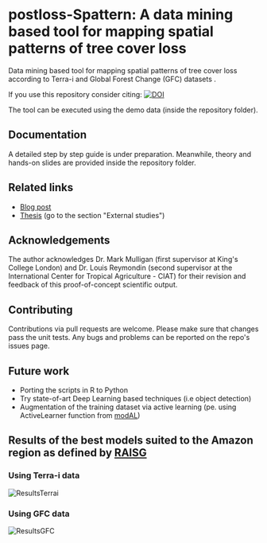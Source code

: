 # postloss-Spattern: A data mining based tool for mapping spatial patterns of tree cover loss

Data mining based tool for mapping spatial patterns of tree cover loss according to Terra-i and Global Forest Change (GFC) datasets .

If you use this repository consider citing:
[![DOI](https://zenodo.org/badge/DOI/10.5281/zenodo.3551089.svg)](https://doi.org/10.5281/zenodo.3551089)

The tool can be executed using the demo data (inside the repository folder).

## Documentation
A detailed step by step guide is under preparation. Meanwhile, theory and hands-on slides are provided inside the repository folder.

## Related links
* [Blog post](http://www.terra-i.org/news/news/How-can-the-shapes-and-distribution-of-deforested-areas-inform-us-about-the-agents-of-changes-on-the-ground-.html)
* [Thesis](http://www.terra-i.org/terra-i/publications.html) (go to the section "External studies")

## Acknowledgements
The author acknowledges Dr. Mark Mulligan (first supervisor at King's College London) and Dr. Louis Reymondin (second supervisor at the International Center for Tropical Agriculture - CIAT) for their revision and feedback of this proof-of-concept scientific output.

## Contributing
Contributions via pull requests are welcome. Please make sure that changes pass the unit tests. Any bugs and problems can be reported on the repo's issues page.

## Future work
- Porting the scripts in R to Python
- Try state-of-art Deep Learning based techniques (i.e object detection)
- Augmentation of the training dataset via active learning (pe. using ActiveLearner function from [modAL](https://modal-python.readthedocs.io/en/latest/content/models/ActiveLearner.html))

## Results of the best models suited to the Amazon region as defined by [RAISG](https//amazoniasocioambiental.org/en/about) 
### Using Terra-i data
![ResultsTerrai](doc/results_terra-i.png)

### Using GFC data
![ResultsGFC](doc/results_GFC.png)
